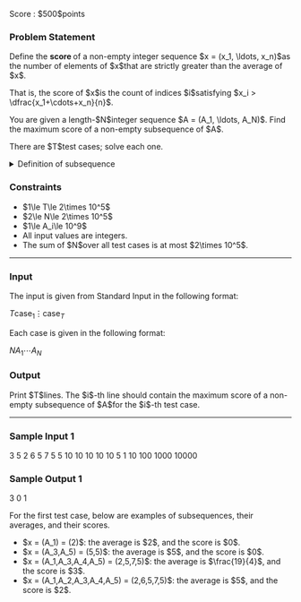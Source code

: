 
<div>

<span>

<span>

<p>
Score : $500$points
</p>

<div>

<section>

### **Problem Statement**

<p>
Define the 
<strong>
score
</strong>
of a non-empty integer sequence $x = (x_1, \ldots, x_n)$as the number of elements of $x$that are strictly greater than the average of $x$.
</p>

<p>
That is, the score of $x$is the count of indices $i$satisfying $x_i > \dfrac{x_1+\cdots+x_n}{n}$.
</p>

<p>
You are given a length-$N$integer sequence $A = (A_1, \ldots, A_N)$. Find the maximum score of a non-empty subsequence of $A$.
</p>

<p>
There are $T$test cases; solve each one.
</p>

<details>

<summary>
Definition of subsequence
</summary>
A subsequence of $A$is any sequence obtained by deleting zero or more elements from $A$and keeping the remaining elements in their original order.

</details>

</section>

</div>

<div>

<section>

### **Constraints**

<ul>

<li>
$1\le T\le 2\times 10^5$
</li>

<li>
$2\le N\le 2\times 10^5$
</li>

<li>
$1\le A_i\le 10^9$
</li>

<li>
All input values are integers.
</li>

<li>
The sum of $N$over all test cases is at most $2\times 10^5$.
</li>

</ul>

</section>

</div>

---

<div>

<div>

<section>

### **Input**

<p>
The input is given from Standard Input in the following format:
</p>

<div>

$T$$\text{case}_1$$\vdots$$\text{case}_T$
</div>

<p>
Each case is given in the following format:
</p>

<div>

$N$$A_1$$\cdots$$A_N$
</div>

</section>

</div>

<div>

<section>

### **Output**

<p>
Print $T$lines. The $i$-th line should contain the maximum score of a non-empty subsequence of $A$for the $i$-th test case.
</p>

</section>

</div>

</div>

---

<div>

<section>

### **Sample Input 1**

<div>

3
5
2 6 5 7 5
5
10 10 10 10 10
5
1 10 100 1000 10000

</div>

</section>

</div>

<div>

<section>

### **Sample Output 1**

<div>

3
0
1

</div>

<p>
For the first test case, below are examples of subsequences, their averages, and their scores.
</p>

<ul>

<li>
$x = (A_1) = (2)$: the average is $2$, and the score is $0$.
</li>

<li>
$x = (A_3,A_5) = (5,5)$: the average is $5$, and the score is $0$.
</li>

<li>
$x = (A_1,A_3,A_4,A_5) = (2,5,7,5)$: the average is $\frac{19}{4}$, and the score is $3$.
</li>

<li>
$x = (A_1,A_2,A_3,A_4,A_5) = (2,6,5,7,5)$: the average is $5$, and the score is $2$.
</li>

</ul>

</section>

</div>

</span>

</span>

</div>
